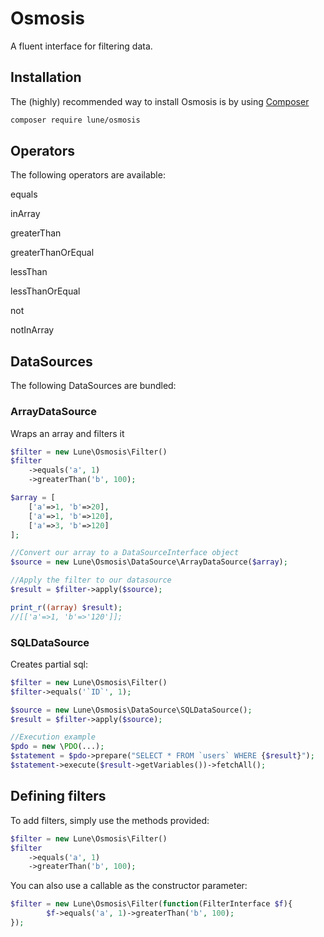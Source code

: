 # Osmosis
A fluent interface for filtering data.

## Installation
The (highly) recommended way to install Osmosis is by using [Composer](https://getcomposer.org/)

```bash
composer require lune/osmosis
```

## Operators
The following operators are available:
 
equals 

inArray

greaterThan

greaterThanOrEqual

lessThan

lessThanOrEqual

not

notInArray


## DataSources
The following DataSources are bundled:

### ArrayDataSource
Wraps an array and filters it

```php
$filter = new Lune\Osmosis\Filter()
$filter
    ->equals('a', 1)
    ->greaterThan('b', 100);

$array = [
    ['a'=>1, 'b'=>20],
    ['a'=>1, 'b'=>120],
    ['a'=>3, 'b'=>120]        
];

//Convert our array to a DataSourceInterface object
$source = new Lune\Osmosis\DataSource\ArrayDataSource($array);

//Apply the filter to our datasource
$result = $filter->apply($source);

print_r((array) $result);
//[['a'=>1, 'b'=>'120']];

```
### SQLDataSource
Creates partial sql:

```php
$filter = new Lune\Osmosis\Filter()
$filter->equals('`ID`', 1);

$source = new Lune\Osmosis\DataSource\SQLDataSource();
$result = $filter->apply($source);

//Execution example
$pdo = new \PDO(...);
$statement = $pdo->prepare("SELECT * FROM `users` WHERE {$result}");
$statement->execute($result->getVariables())->fetchAll();
```



## Defining filters

To add filters, simply use the methods provided:

```php
$filter = new Lune\Osmosis\Filter()
$filter
    ->equals('a', 1)
    ->greaterThan('b', 100);
```

You can also use a callable as the constructor parameter:
```php
$filter = new Lune\Osmosis\Filter(function(FilterInterface $f){
        $f->equals('a', 1)->greaterThan('b', 100);
});
```